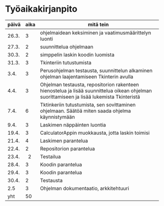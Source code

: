 # Työaikakirjanpito

| päivä | aika | mitä tein |
| ----- | ---- | --------- |
| 26.3. |  3   | ohjelmaidean keksiminen ja vaatimusmäärittelyn luonti |
| 27.3. |  2   | suunnittelua ohjelmaan       |
| 30.3. |  2   | simppelin laskin koodin luomista |
| 31.3. |  3   | Tkinteriin tutustumista |
| 3.4.  |  3   | Perusohjelman testausta, suunnittelun alkaminen ohjelman laajentamiseen Tkinterin avulla |
| 4.4.  |  3   | Ohjelman testausta, repositorion rakenteen hienostelua ja lisää suunnittelua oikean ohjelman suorittamiseen ja lisää lukemista Tkinteristä |
| 7.4.  |  6   | Tktinkeriin tutustumista, sen sovittaminen ohjelmaan. Säätöä miten saada ohjelma käynnistymään |
| 9.4.  |  3   | Laskimen näppäinten luontia  |
| 19.4. |  3   | CalculatorAppin muokkausta, jotta laskin toimisi |
| 21.4. |  4   | Laskimen parantelua  |
| 22.4. |  2   | Repositorion parantelua |
| 23.4. |  2   | Testailua |
| 28.4. |  3   | Koodin parantelua |
| 29.4. |  3   | Koodin parantelua |
| 30.4. |  2   | Testausta |
|  2.5  |  3   | Ohjelman dokumentaatio, arkkitehtuuri |
|  yht  |  50  |                              |